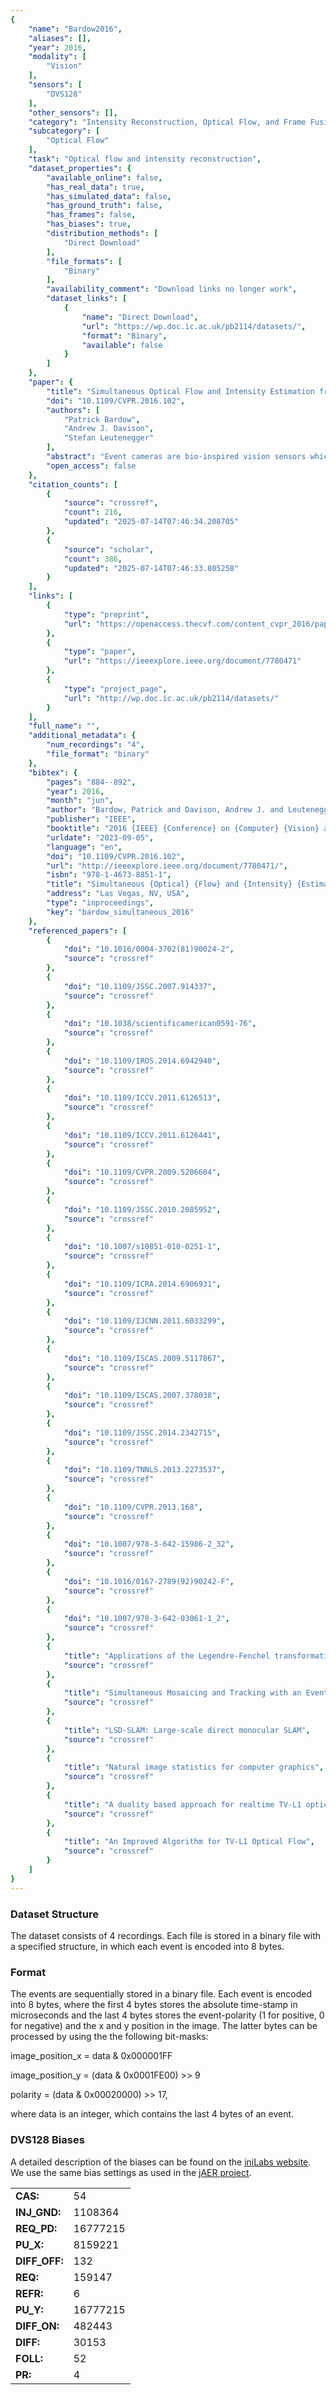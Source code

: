 ```yaml
---
{
    "name": "Bardow2016",
    "aliases": [],
    "year": 2016,
    "modality": [
        "Vision"
    ],
    "sensors": [
        "DVS128"
    ],
    "other_sensors": [],
    "category": "Intensity Reconstruction, Optical Flow, and Frame Fusion",
    "subcategory": [
        "Optical Flow"
    ],
    "task": "Optical flow and intensity reconstruction",
    "dataset_properties": {
        "available_online": false,
        "has_real_data": true,
        "has_simulated_data": false,
        "has_ground_truth": false,
        "has_frames": false,
        "has_biases": true,
        "distribution_methods": [
            "Direct Download"
        ],
        "file_formats": [
            "Binary"
        ],
        "availability_comment": "Download links no longer work",
        "dataset_links": [
            {
                "name": "Direct Download",
                "url": "https://wp.doc.ic.ac.uk/pb2114/datasets/",
                "format": "Binary",
                "available": false
            }
        ]
    },
    "paper": {
        "title": "Simultaneous Optical Flow and Intensity Estimation from an Event Camera",
        "doi": "10.1109/CVPR.2016.102",
        "authors": [
            "Patrick Bardow",
            "Andrew J. Davison",
            "Stefan Leutenegger"
        ],
        "abstract": "Event cameras are bio-inspired vision sensors which mimic retinas to measure per-pixel intensity change rather than outputting an actual intensity image. This proposed paradigm shift away from traditional frame cameras offers signi\ufb01cant potential advantages: namely avoiding high data rates, dynamic range limitations and motion blur. Unfortunately, however, established computer vision algorithms may not at all be applied directly to event cameras. Methods proposed so far to reconstruct images, estimate optical \ufb02ow, track a camera and reconstruct a scene come with severe restrictions on the environment or on the motion of the camera, e.g. allowing only rotation. Here, we propose, to the best of our knowledge, the \ufb01rst algorithm to simultaneously recover the motion \ufb01eld and brightness image, while the camera undergoes a generic motion through any scene. Our approach employs minimisation of a cost function that contains the asynchronous event data as well as spatial and temporal regularisation within a sliding window time interval. Our implementation relies on GPU optimisation and runs in near real-time. In a series of examples, we demonstrate the successful operation of our framework, including in situations where conventional cameras suffer from dynamic range limitations and motion blur.",
        "open_access": false
    },
    "citation_counts": [
        {
            "source": "crossref",
            "count": 216,
            "updated": "2025-07-14T07:46:34.208705"
        },
        {
            "source": "scholar",
            "count": 386,
            "updated": "2025-07-14T07:46:33.805258"
        }
    ],
    "links": [
        {
            "type": "preprint",
            "url": "https://openaccess.thecvf.com/content_cvpr_2016/papers/Bardow_Simultaneous_Optical_Flow_CVPR_2016_paper.pdf"
        },
        {
            "type": "paper",
            "url": "https://ieeexplore.ieee.org/document/7780471"
        },
        {
            "type": "project_page",
            "url": "http://wp.doc.ic.ac.uk/pb2114/datasets/"
        }
    ],
    "full_name": "",
    "additional_metadata": {
        "num_recordings": "4",
        "file_format": "binary"
    },
    "bibtex": {
        "pages": "884--892",
        "year": 2016,
        "month": "jun",
        "author": "Bardow, Patrick and Davison, Andrew J. and Leutenegger, Stefan",
        "publisher": "IEEE",
        "booktitle": "2016 {IEEE} {Conference} on {Computer} {Vision} and {Pattern} {Recognition} ({CVPR})",
        "urldate": "2023-09-05",
        "language": "en",
        "doi": "10.1109/CVPR.2016.102",
        "url": "http://ieeexplore.ieee.org/document/7780471/",
        "isbn": "978-1-4673-8851-1",
        "title": "Simultaneous {Optical} {Flow} and {Intensity} {Estimation} from an {Event} {Camera}",
        "address": "Las Vegas, NV, USA",
        "type": "inproceedings",
        "key": "bardow_simultaneous_2016"
    },
    "referenced_papers": [
        {
            "doi": "10.1016/0004-3702(81)90024-2",
            "source": "crossref"
        },
        {
            "doi": "10.1109/JSSC.2007.914337",
            "source": "crossref"
        },
        {
            "doi": "10.1038/scientificamerican0591-76",
            "source": "crossref"
        },
        {
            "doi": "10.1109/IROS.2014.6942940",
            "source": "crossref"
        },
        {
            "doi": "10.1109/ICCV.2011.6126513",
            "source": "crossref"
        },
        {
            "doi": "10.1109/ICCV.2011.6126441",
            "source": "crossref"
        },
        {
            "doi": "10.1109/CVPR.2009.5206604",
            "source": "crossref"
        },
        {
            "doi": "10.1109/JSSC.2010.2085952",
            "source": "crossref"
        },
        {
            "doi": "10.1007/s10851-010-0251-1",
            "source": "crossref"
        },
        {
            "doi": "10.1109/ICRA.2014.6906931",
            "source": "crossref"
        },
        {
            "doi": "10.1109/IJCNN.2011.6033299",
            "source": "crossref"
        },
        {
            "doi": "10.1109/ISCAS.2009.5117867",
            "source": "crossref"
        },
        {
            "doi": "10.1109/ISCAS.2007.378038",
            "source": "crossref"
        },
        {
            "doi": "10.1109/JSSC.2014.2342715",
            "source": "crossref"
        },
        {
            "doi": "10.1109/TNNLS.2013.2273537",
            "source": "crossref"
        },
        {
            "doi": "10.1109/CVPR.2013.168",
            "source": "crossref"
        },
        {
            "doi": "10.1007/978-3-642-15986-2_32",
            "source": "crossref"
        },
        {
            "doi": "10.1016/0167-2789(92)90242-F",
            "source": "crossref"
        },
        {
            "doi": "10.1007/978-3-642-03061-1_2",
            "source": "crossref"
        },
        {
            "title": "Applications of the Legendre-Fenchel transformation to computer vision problems",
            "source": "crossref"
        },
        {
            "title": "Simultaneous Mosaicing and Tracking with an Event Camera",
            "source": "crossref"
        },
        {
            "title": "LSD-SLAM: Large-scale direct monocular SLAM",
            "source": "crossref"
        },
        {
            "title": "Natural image statistics for computer graphics",
            "source": "crossref"
        },
        {
            "title": "A duality based approach for realtime TV-L1 optical flow",
            "source": "crossref"
        },
        {
            "title": "An Improved Algorithm for TV-L1 Optical Flow",
            "source": "crossref"
        }
    ]
}
---
```



### Dataset Structure 

The dataset consists of 4 recordings. Each file is stored in a binary file with a specified structure, in which each event is encoded into 8 bytes.


### Format

The events are sequentially stored in a binary file. Each event is encoded into 8 bytes, where the first 4 bytes stores the absolute time-stamp in microseconds and the last 4 bytes stores the event-polarity (1 for positive, 0 for negative) and the x and y position in the image. The latter bytes can be processed by using the the following bit-masks:

image_position_x = data & 0x000001FF

image_position_y = (data & 0x0001FE00) >> 9

polarity = (data & 0x00020000) >> 17,

where data is an integer, which contains the last 4 bytes of an event.

### DVS128 Biases

A detailed description of the biases can be found on the [iniLabs website](http://inilabs.com/support/hardware/biasing/). We use the same bias settings as used in the [jAER project](https://sourceforge.net/projects/jaer/).

|   |   |
|---|---|
|**CAS:**|54|
|**INJ_GND:**|1108364|
|**REQ_PD:**|16777215|
|**PU_X:**|8159221|
|**DIFF_OFF:**|132|
|**REQ:**|159147|
|**REFR:**|6|
|**PU_Y:**|16777215|
|**DIFF_ON:**|482443|
|**DIFF:**|30153|
|**FOLL:**|52|
|**PR:**|4|